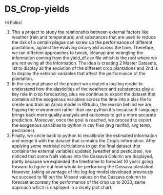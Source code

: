 # DS_Crop-yields
Hi Folks!

1) This a project to study the relationship between external factors like weather (rain and temperature) and substances that are used to reduce the risk of a certain plague can screw up the performance of different plantations, against the evolving crop-yield across the time. Therefore, we ran different approaches to tweak, cleanup and wrangling the information coming from the yield_df.csv file which is the root where we are retrieving all the information. The idea is creating 2 Master Datasets, 1st to display all the evolution of the different crop plantations and 2nd is to display the external variables that affect the performance of the plantation. 
2) In the second phase of the project we created a log-log model to understand how the elasticities of the weathers and substances play a key role in crop forecasting, plus we continue to  export the dataset that contains all the exogenous variables across the time into a xlsx file to create and train an Arima model in RStudio, the reason behind we are flipping the environment rather than use python it's because R-language brings back more quality analysis and outcomes to get a more accurate prediction. Moreover, once the goal is reached, we proceed to export the exogenous variables to python in csv files (avg rainfall, avg temp, pesticides).
3) Finally, we circle back to python to recalibrate the estimated information and merge it with the dataset that contains the Crop’s information. After applying some matrixial calculations to get the final dataset that contains the external variables updated (weather and pesticides), we noticed that some NaN values into the Cassava Column are displayed, partly because we expanded the timeframe to forecast 10 years going forward to figure out how would be performing the Cassava plantation. However, taking advantage of the log-log model developed previously we succeed to fill out the Missed values on the Cassava column to forecast accurately the performance of the crop up to 2023, same approach which is displayed in a nicely plot chart.
